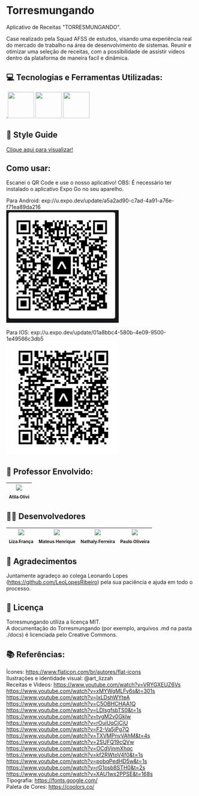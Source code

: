 # Torresmungando


Aplicativo de Receitas "TORRESMUNGANDO".

Case realizado pela Squad AFSS de estudos, visando uma experiência real do mercado de trabalho na área de desenvolvimento de sistemas.
Reunir e otimizar uma seleção de receitas, com a possibilidade de assistir vídeos dentro da plataforma de maneira facíl e dinâmica. 

## :computer: Tecnologias e Ferramentas Utilizadas:<br>

.<img src="https://cdn.jsdelivr.net/gh/devicons/devicon/icons/react/react-original.svg" width="70" height="70" />
<img src="https://cdn.jsdelivr.net/gh/devicons/devicon/icons/illustrator/illustrator-line.svg" width="70" height="70" />
<img src="https://cdn.jsdelivr.net/gh/devicons/devicon/icons/figma/figma-original.svg" width="70" height="70" />

## :book: Style Guide
<a href="https://github.com/LiihDev/Torresmungando/blob/main/11.PNG"> Clique aqui para visualizar!</a>

## Como usar:
Escanei o QR Code e use o nosso aplicativo! OBS: É necessário ter instalado o aplicativo Expo Go no seu aparelho.<br>

Para Android: 
exp://u.expo.dev/update/a5a2ad90-c7ad-4a91-a76e-f71ea89da216 <br>
<img src="https://github.com/LiihDev/Torresmungando/blob/main/2.jpg" width="300" height="300" /> <br>

Para IOS:
exp://u.expo.dev/update/01a8bbc4-580b-4e09-9500-1e49566c3db5 <br>
<img src="https://github.com/LiihDev/Torresmungando/blob/main/3.png" width="300" height="300" /> <br>


## :older_man: Professor Envolvido:
| [<img src="https://avatars.githubusercontent.com/u/37378451?v=4" width=115><br><sub>Atila Olivi</sub>](https://github.com/profatila) 
| :---: |

## :girl::boy: Desenvolvedores
  [<img src="https://avatars.githubusercontent.com/u/101880116?v=4" width=115><br><sub>Liza França</sub>](https://github.com/LiihDev) |  [<img src="https://avatars.githubusercontent.com/u/106276636?v=4" width=115><br><sub>Mateus Henrique</sub>](https://github.com/Mateus2611) |  [<img src="https://avatars.githubusercontent.com/u/98955381?v=4" width=115><br><sub>Nathaly Ferreira</sub>](https://github.com/NathalyFerreiraF) |  [<img src="https://avatars.githubusercontent.com/u/91340154?v=4" width=115><br><sub>Paulo Oliveira</sub>](https://github.com/Paulo-HSO) 
| :---: | :---: | :---: | :---: |

## :pray: Agradecimentos
Juntamente agradeço ao colega Leonardo Lopes (https://github.com/LeoLopesRibeiro) pela sua paciência e ajuda em todo o processo.

## :wrench: Licença
Torresmungando utiliza a licença MIT.<br>
A documentação do Torresmungando (por exemplo, arquivos .md na pasta ./docs) é licenciada pelo Creative Commons.

## :books: Referências:
Ícones: https://www.flaticon.com/br/autores/flat-icons <br>
Ilustrações e identidade visual: @art_lizzah <br>
Receitas e Vídeos: https://www.youtube.com/watch?v=VRYGXEUZ6Vs <br>
https://www.youtube.com/watch?v=xMYWqMLFv6s&t=301s <br>
https://www.youtube.com/watch?v=IxLDshWYteA <br>
https://www.youtube.com/watch?v=C5OBHCHAA1Q <br>
https://www.youtube.com/watch?v=LDlsgfsbTS0&t=1s <br>
https://www.youtube.com/watch?v=tvgM2v0GkIw <br>
https://www.youtube.com/watch?v=rOujUqCjCiU <br>
https://www.youtube.com/watch?v=F2-Va5jPg7Q <br>
https://www.youtube.com/watch?v=TXVMPnvVAhM&t=4s <br>
https://www.youtube.com/watch?v=2SUFQ19cQVw <br>
https://www.youtube.com/watch?v=OCdVjnmXhqc <br>
https://www.youtube.com/watch?v=kf2RWtoV4f0&t=1s <br>
https://www.youtube.com/watch?v=pobqPedHD5w&t=1s <br>
https://www.youtube.com/watch?v=rG1osb8STH0&t=2s <br>
https://www.youtube.com/watch?v=XAU1wx2PPSE&t=168s <br>
Tipografia: https://fonts.google.com/<br>
Paleta de Cores: https://coolors.co/
